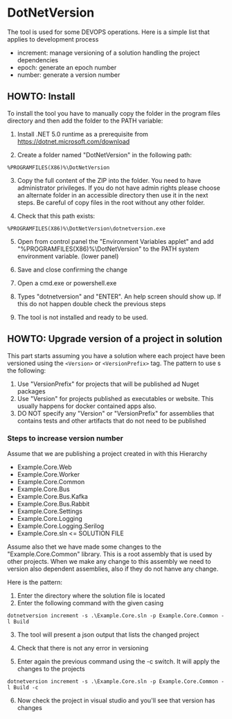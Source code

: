 # DotNetVersion

The tool is used for some DEVOPS operations. Here is a simple list that applies to development process

- increment: manage versioning of a solution handling the project dependencies
- epoch: generate an epoch number
- number: generate a version number

## HOWTO: Install 

To install the tool you have to manually copy the folder in the program files directory and then add the folder to the PATH variable:

1) Install .NET 5.0 runtime as a prerequisite from https://dotnet.microsoft.com/download

2) Create a folder named "DotNetVersion" in the following path:

`
%PROGRAMFILES(X86)%\DotNetVersion
`

3) Copy the full content of the ZIP into the folder. You need to have administrator privileges. If you do not have admin rights please choose an alternate folder in an accessible directory then use it in the next steps. Be careful of copy files in the root without any other folder.

4) Check that this path exists: 

`
%PROGRAMFILES(X86)%\DotNetVersion\dotnetversion.exe
`

5) Open from control panel the "Environment Variables applet" and add "%PROGRAMFILES(X86)%\DotNetVersion" to the PATH system environment variable. (lower panel)

6) Save and close confirming the change

7) Open a cmd.exe or powershell.exe

8) Types "dotnetversion" and "ENTER". An help screen should show up. If this do not happen double check the previous steps

9) The tool is not installed and ready to be used.

## HOWTO: Upgrade version of a project in solution

This part starts assuming you have a solution where each project have been versioned using the `<Version>` or `<VersionPrefix>` tag. The pattern to use s the following:

1) Use "VersionPrefix" for projects that will be published ad Nuget packages
2) Use "Version" for projects published as executables or website. This usually happens for docker contained apps also.
3) DO NOT specify any "Version" or "VersionPrefix" for assemblies that contains tests and other artifacts that do not need to be published

### Steps to increase version number

Assume that we are publishing a project created in with this Hierarchy

- Example.Core.Web
- Example.Core.Worker
- Example.Core.Common
- Example.Core.Bus
- Example.Core.Bus.Kafka
- Example.Core.Bus.Rabbit
- Example.Core.Settings
- Example.Core.Logging
- Example.Core.Logging.Serilog
- Example.Core.sln <= SOLUTION FILE

Assume also thet we have made some changes to the "Example.Core.Common" library. This is a root assembly that is used by other projects. When we make any change to this assembly we need to version also dependent assemblies, also if they do not hanve any change.

Here is the pattern:

1) Enter the directory where the solution file is located
2) Enter the following command with the given casing 

``
dotnetversion increment -s .\Example.Core.sln -p Example.Core.Common -l Build
``

3) The tool will present a json output that lists the changed project 

4) Check that there is not any error in versioning

5) Enter again the previous command using the -c switch. It will apply the changes to the projects

``
dotnetversion increment -s .\Example.Core.sln -p Example.Core.Common -l Build -c
``

6) Now check the project in visual studio and you'll see that version has changes